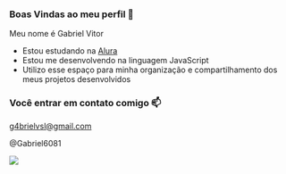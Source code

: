 ### Boas Vindas ao meu perfil 💙

Meu nome é Gabriel Vitor

- Estou estudando na [Alura](https://www.alura.com.br)
- Estou me desenvolvendo na linguagem JavaScript
- Utilizo esse espaço para minha organização e compartilhamento dos meus projetos desenvolvidos

### Você entrar em contato comigo 📫

g4brielvsl@gmail.com

@Gabriel6081

![](https://media1.tenor.com/m/_swm0zs2tGgAAAAC/chainsaw-man-aki.gif)
